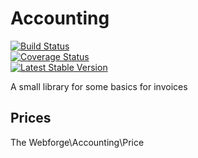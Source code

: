# Accounting

[![Build Status](https://travis-ci.org/webforge-labs/webforge-accounting.png)](https://travis-ci.org/webforge-labs/webforge-accounting)  
[![Coverage Status](https://coveralls.io/repos/webforge-labs/webforge-accounting/badge.png?branch=master)](https://coveralls.io/r/webforge-labs/webforge-accounting?branch=master)  
[![Latest Stable Version](https://poser.pugx.org/webforge/accounting/version.png)](https://packagist.org/packages/webforge/accounting)  

A small library for some basics for invoices

## Prices

The Webforge\Accounting\Price